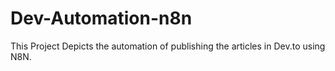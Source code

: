 # Dev-Automation-n8n
This Project Depicts the automation of publishing the articles in Dev.to using N8N.
